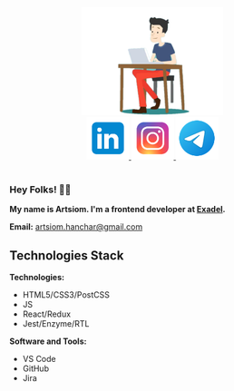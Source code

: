 <!--
**A-Hanchar/A-Hanchar** is a ✨ _special_ ✨ repository because its `README.md` (this file) appears on your GitHub profile.

Here are some ideas to get you started:

- 🔭 I’m currently working on ...
- 🌱 I’m currently learning ...
- 👯 I’m looking to collaborate on ...
- 🤔 I’m looking for help with ...
- 💬 Ask me about ...
- 📫 How to reach me: ...
- 😄 Pronouns: ...
- ⚡ Fun fact: ...
-->

<div align="center">
  <img src="./programmer-icon.png" alt="Artsiom Hanchar" width="250" height="auto">
  <div>
    <a href="https://www.linkedin.com/in/artsiom-hanchar/" target="_blank">
      <img src="./linkedin-icon.png" alt="" width="75" height="75">
    </a>
    <a href="https://www.instagram.com/tema_igorevich/" target="_blank">
      <img src="./instagram-icon.png" alt="" width="75" height="75">
    </a>
    <a href="https://t.me/AHanchar" target="_blank">
      <img src="./telegram-icon.png" alt="" width="75" height="75">
    </a>
  </div>
  <img src="https://komarev.com/ghpvc/?username=A-Hanchar&style=for-the-badge&color=FFD700&label=PROFILE+VIEWS" alt=""/>
</div>

### Hey Folks! 👋🏻
**My name is Artsiom. I'm a frontend developer at [Exadel](https://exadel.com/).**

**Email:** artsiom.hanchar@gmail.com

## Technologies Stack
**Technologies:**
* HTML5/CSS3/PostCSS
* JS
* React/Redux
* Jest/Enzyme/RTL

**Software and Tools:**
* VS Code
* GitHub
* Jira


